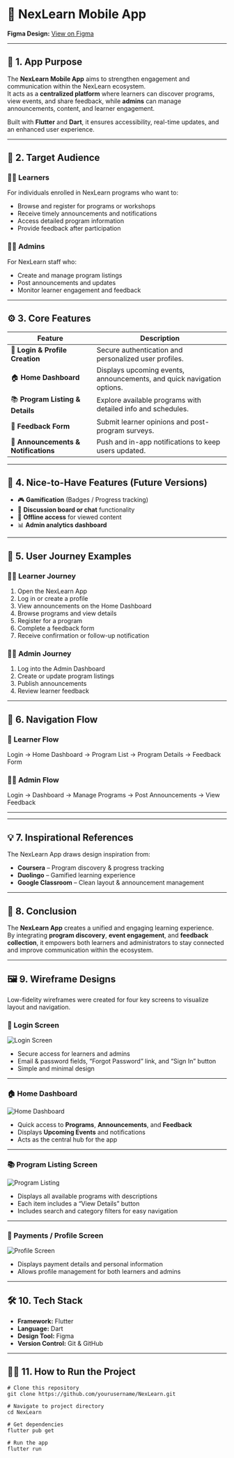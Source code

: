 # 📱 NexLearn Mobile App  
**Figma Design:** [View on Figma](https://www.figma.com/design/B4tfxFwFK4HilQFP5s1JhU/Flutter-project?node-id=44-34&p=f&t=7Uu3Wk4FqvbDTTLL-0)  

---

## 🧩 1. App Purpose  
The **NexLearn Mobile App** aims to strengthen engagement and communication within the NexLearn ecosystem.  
It acts as a **centralized platform** where learners can discover programs, view events, and share feedback, while **admins** can manage announcements, content, and learner engagement.  

Built with **Flutter** and **Dart**, it ensures accessibility, real-time updates, and an enhanced user experience.  

---

## 🎯 2. Target Audience  

### 👩‍🎓 Learners  
For individuals enrolled in NexLearn programs who want to:  
- Browse and register for programs or workshops  
- Receive timely announcements and notifications  
- Access detailed program information  
- Provide feedback after participation  

### 🧑‍💼 Admins  
For NexLearn staff who:  
- Create and manage program listings  
- Post announcements and updates  
- Monitor learner engagement and feedback  

---

## ⚙️ 3. Core Features  

| **Feature** | **Description** |
|--------------|----------------|
| 🔐 **Login & Profile Creation** | Secure authentication and personalized user profiles. |
| 🏠 **Home Dashboard** | Displays upcoming events, announcements, and quick navigation options. |
| 📚 **Program Listing & Details** | Explore available programs with detailed info and schedules. |
| 📝 **Feedback Form** | Submit learner opinions and post-program surveys. |
| 🔔 **Announcements & Notifications** | Push and in-app notifications to keep users updated. |

---

## 🌟 4. Nice-to-Have Features (Future Versions)  
- 🎮 **Gamification** (Badges / Progress tracking)  
- 💬 **Discussion board or chat** functionality  
- 📶 **Offline access** for viewed content  
- 📊 **Admin analytics dashboard**  

---

## 🧭 5. User Journey Examples  

### 👩‍🎓 Learner Journey  
1. Open the NexLearn App  
2. Log in or create a profile  
3. View announcements on the Home Dashboard  
4. Browse programs and view details  
5. Register for a program  
6. Complete a feedback form  
7. Receive confirmation or follow-up notification  

### 🧑‍💼 Admin Journey  
1. Log into the Admin Dashboard  
2. Create or update program listings  
3. Publish announcements  
4. Review learner feedback  

---

## 🔀 6. Navigation Flow  

### 📲 Learner Flow  
Login → Home Dashboard → Program List → Program Details → Feedback Form


### 🧑‍💼 Admin Flow  
Login → Dashboard → Manage Programs → Post Announcements → View Feedback

---

---

## 💡 7. Inspirational References  
The NexLearn App draws design inspiration from:  
- **Coursera** – Program discovery & progress tracking  
- **Duolingo** – Gamified learning experience  
- **Google Classroom** – Clean layout & announcement management  

---

## 🏁 8. Conclusion  
The **NexLearn App** creates a unified and engaging learning experience.  
By integrating **program discovery**, **event engagement**, and **feedback collection**, it empowers both learners and administrators to stay connected and improve communication within the ecosystem.  

---

## 🖼️ 9. Wireframe Designs  

Low-fidelity wireframes were created for four key screens to visualize layout and navigation.

### 🔐 Login Screen  
![Login Screen](assets/images/login_screen.png)  
- Secure access for learners and admins  
- Email & password fields, “Forgot Password” link, and “Sign In” button  
- Simple and minimal design  

---

### 🏠 Home Dashboard  
![Home Dashboard](images/home_dashboard.png)  
- Quick access to **Programs**, **Announcements**, and **Feedback**  
- Displays **Upcoming Events** and notifications  
- Acts as the central hub for the app  

---

### 📚 Program Listing Screen  
![Program Listing](images/program_listing.png)  
- Displays all available programs with descriptions  
- Each item includes a “View Details” button  
- Includes search and category filters for easy navigation  

---

### 👤 Payments / Profile Screen  
![Profile Screen](images/profile_screen.png)  
- Displays payment details and personal information  
- Allows profile management for both learners and admins  

---

## 🛠️ 10. Tech Stack  
- **Framework:** Flutter  
- **Language:** Dart  
- **Design Tool:** Figma  
- **Version Control:** Git & GitHub  

---

## 🧑‍💻 11. How to Run the Project  

```
# Clone this repository
git clone https://github.com/yourusername/NexLearn.git

# Navigate to project directory
cd NexLearn

# Get dependencies
flutter pub get

# Run the app
flutter run
```


